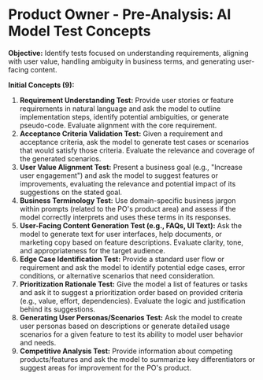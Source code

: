 # Product Owner - Pre-Analysis: AI Model Test Concepts

**Objective:** Identify tests focused on understanding requirements, aligning with user value, handling ambiguity in business terms, and generating user-facing content.

**Initial Concepts (9):**

1.  **Requirement Understanding Test:** Provide user stories or feature requirements in natural language and ask the model to outline implementation steps, identify potential ambiguities, or generate pseudo-code. Evaluate alignment with the core requirement.
2.  **Acceptance Criteria Validation Test:** Given a requirement and acceptance criteria, ask the model to generate test cases or scenarios that would satisfy those criteria. Evaluate the relevance and coverage of the generated scenarios.
3.  **User Value Alignment Test:** Present a business goal (e.g., "Increase user engagement") and ask the model to suggest features or improvements, evaluating the relevance and potential impact of its suggestions on the stated goal.
4.  **Business Terminology Test:** Use domain-specific business jargon within prompts (related to the PO's product area) and assess if the model correctly interprets and uses these terms in its responses.
5.  **User-Facing Content Generation Test (e.g., FAQs, UI Text):** Ask the model to generate text for user interfaces, help documents, or marketing copy based on feature descriptions. Evaluate clarity, tone, and appropriateness for the target audience.
6.  **Edge Case Identification Test:** Provide a standard user flow or requirement and ask the model to identify potential edge cases, error conditions, or alternative scenarios that need consideration.
7.  **Prioritization Rationale Test:** Give the model a list of features or tasks and ask it to suggest a prioritization order based on provided criteria (e.g., value, effort, dependencies). Evaluate the logic and justification behind its suggestions.
8.  **Generating User Personas/Scenarios Test:** Ask the model to create user personas based on descriptions or generate detailed usage scenarios for a given feature to test its ability to model user behavior and needs.
9.  **Competitive Analysis Test:** Provide information about competing products/features and ask the model to summarize key differentiators or suggest areas for improvement for the PO's product. 